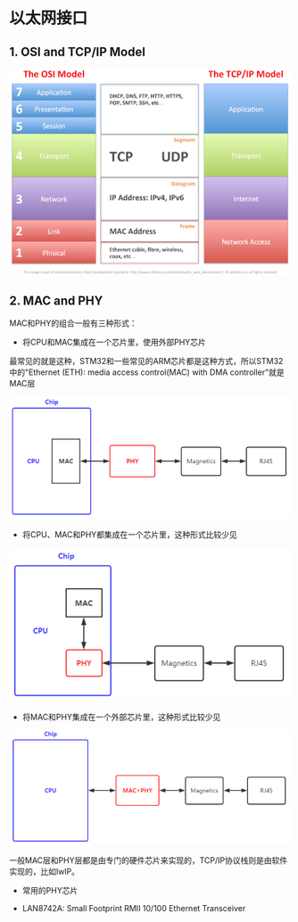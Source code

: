 # 以太网接口

## 1. OSI and TCP/IP Model

![](../../../assets/images/communication_interface/tcp_ip_model.png)

## 2. MAC and PHY

MAC和PHY的组合一般有三种形式：

* 将CPU和MAC集成在一个芯片里，使用外部PHY芯片

最常见的就是这种，STM32和一些常见的ARM芯片都是这种方式，所以STM32中的"Ethernet (ETH): media access control(MAC) with DMA controller"就是MAC层

![](../../../assets/images/communication_interface/mac_in.png)


* 将CPU、MAC和PHY都集成在一个芯片里，这种形式比较少见

![](../../../assets/images/communication_interface/mac_phy_all_in.png)


* 将MAC和PHY集成在一个外部芯片里，这种形式比较少见

![](../../../assets/images/communication_interface/no_in.png)

一般MAC层和PHY层都是由专门的硬件芯片来实现的，TCP/IP协议栈则是由软件实现的，比如lwIP。

* 常用的PHY芯片

* LAN8742A: Small Footprint RMII 10/100 Ethernet Transceiver